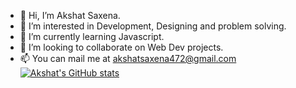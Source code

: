 - 👋 Hi, I’m Akshat Saxena.
- 👀 I’m interested in Development, Designing and problem solving.
- 🌱 I’m currently learning Javascript.
- 💞️ I’m looking to collaborate on Web Dev projects.
- 📫 You can mail me at akshatsaxena472@gmail.com
[![Akshat's GitHub stats](https://github-readme-stats.vercel.app/api?username=akshat472)](https://github.com/akshat472/github-readme-stats)

<!---
akshat472/akshat472 is a ✨ special ✨ repository because its `README.md` (this file) appears on your GitHub profile.
You can click the Preview link to take a look at your changes.
--->
